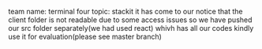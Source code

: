 team name: terminal four
topic: stackit
it has come to our notice that the client folder is not readable due to some access issues so we have pushed our src folder separately(we had used react) whivh has all our codes kindly use it for evaluation(please see master branch)
